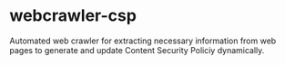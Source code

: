 # webcrawler-csp
Automated web crawler for extracting necessary information from web pages to generate and update Content Security Policiy dynamically.
